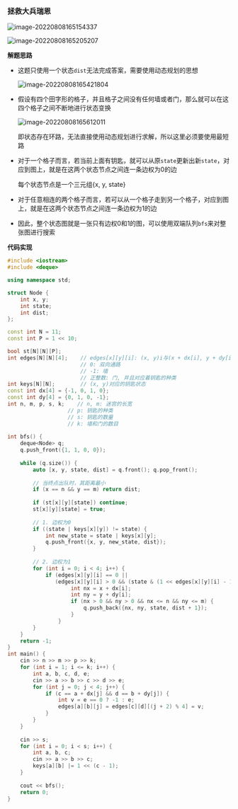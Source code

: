 ### 拯救大兵瑞恩

![image-20220808165154337](http://www.cdn.liver0377.xyz/typora/202208081651416.png)

![image-20220808165205207](http://www.cdn.liver0377.xyz/typora/202208081652259.png)





**解题思路**

- 这题只使用一个状态`dist`无法完成答案，需要使用动态规划的思想

  ![image-20220808165421804](http://www.cdn.liver0377.xyz/typora/202208081654893.png)

- 假设有四个田字形的格子，并且格子之间没有任何墙或者门，那么就可以在这四个格子之间不断地进行状态变换

  ![image-20220808165612011](http://www.cdn.liver0377.xyz/typora/202208081656098.png)

  即状态存在环路，无法直接使用动态规划进行求解，所以这里必须要使用最短路


- 对于一个格子而言，若当前上面有钥匙，就可以从原`state`更新出新`state`，对应到图上，就是在这两个状态节点之间连一条边权为0的边

  每个状态节点是一个三元组{x, y, state}

- 对于任意相连的两个格子而言，若可以从一个格子走到另一个格子，对应到图上，就是在这两个状态节点之间连一条边权为1的边

- 因此，整个状态图就是一张只有边权0和1的图，可以使用双端队列`bfs`来对整张图进行搜索


**代码实现**

```cc
#include <iostream>
#include <deque>

using namespace std;

struct Node {
    int x, y;
    int state;
    int dist;
};

const int N = 11;
const int P = 1 << 10;

bool st[N][N][P];
int edges[N][N][4];    // edges[x][y][i]: (x, y)i与(x + dx[i], y + dy[i])的连接状态
                       // 0: 双向通路
                       // -1: 墙
                       // 正整数: 门, 并且对应着钥匙的种类
int keys[N][N];        // (x, y)对应的钥匙状态
const int dx[4] = {-1, 0, 1, 0};
const int dy[4] = {0, 1, 0, -1};
int n, m, p, s, k;    // n, m: 迷宫的长宽
                   // p: 钥匙的种类
                   // s: 钥匙的数量
                   // k: 墙和门的数目
         
int bfs() {
    deque<Node> q;
    q.push_front({1, 1, 0, 0});
    
    while (q.size()) {
        auto [x, y, state, dist] = q.front(); q.pop_front();
        
        // 当终点出队时，其距离最小
        if (x == n && y == m) return dist;
        
        if (st[x][y][state]) continue;
        st[x][y][state] = true;
        
        // 1. 边权为0
        if ((state | keys[x][y]) != state) {
            int new_state = state | keys[x][y];
            q.push_front({x, y, new_state, dist});
        }
        
        // 2. 边权为1
        for (int i = 0; i < 4; i++) {
            if (edges[x][y][i] == 0 ||
               (edges[x][y][i] > 0 && (state & (1 << edges[x][y][i] - 1)))) {
                    int nx = x + dx[i];
                    int ny = y + dy[i];
                    if (nx > 0 && ny > 0 && nx <= n && ny <= m) {
                        q.push_back({nx, ny, state, dist + 1});
                    }
                }
        }
    }
    return -1;
}          
int main() {
    cin >> n >> m >> p >> k;
    for (int i = 1; i <= k; i++) {
        int a, b, c, d, e;
        cin >> a >> b >> c >> d >> e;
        for (int j = 0; j < 4; j++) {
            if (c == a + dx[j] && d == b + dy[j]) {
                int v = e == 0 ? -1 : e;
                edges[a][b][j] = edges[c][d][(j + 2) % 4] = v;
            }
        }
    }
    
    cin >> s;
    for (int i = 0; i < s; i++) {
        int a, b, c;
        cin >> a >> b >> c;
        keys[a][b] |= 1 << (c - 1);
    }
    
    cout << bfs();
    return 0;
}
```


